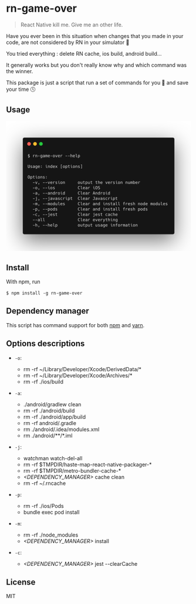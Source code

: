 # rn-game-over

> React Native kill me. Give me an other life.

Have you ever been in this situation when changes that you made in your code, are not considered by RN in your simulator 🧐

You tried everything : delete RN cache, ios build, android build...

It generally works but you don't really know why and which command was the winner.

This package is just a script that run a set of commands for you 🤩 and save your time 🕔

## Usage

![help](doc/help.png)

## Install

With npm, run

```
$ npm install -g rn-game-over
```

## Dependency manager

This script has command support for both [npm](https://docs.npmjs.com/cli/npm) and [yarn](https://yarnpkg.com/lang/en/).

## Options descriptions

- `-o`:

  - rm -rf ~/Library/Developer/Xcode/DerivedData/\*
  - rm -rf ~/Library/Developer/Xcode/Archives/\*
  - rm -rf ./ios/build

- `-a`:

  - ./android/gradlew clean
  - rm -rf ./android/build
  - rm -rf ./android/app/build
  - rm -rf android/.gradle
  - rm ./android/.idea/modules.xml
  - rm ./android/\*\*/\*.iml

- `-j`:

  - watchman watch-del-all
  - rm -rf $TMPDIR/haste-map-react-native-packager-\*
  - rm -rf $TMPDIR/metro-bundler-cache-\*
  - _<DEPENDENCY_MANAGER>_ cache clean
  - rm -rf ~/.rncache

- `-p`:

  - rm -rf ./ios/Pods
  - bundle exec pod install

- `-m`:

  - rm -rf ./node_modules
  - _<DEPENDENCY_MANAGER>_ install

- `-c`:

  - _<DEPENDENCY_MANAGER>_ jest --clearCache

## License

MIT
